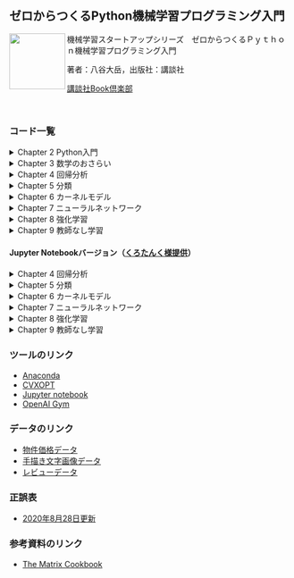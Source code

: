 ## ゼロからつくるPython機械学習プログラミング入門 
<img src="https://raw.githubusercontent.com/hhachiya/MLBook/master/others/cover_img.jpg" width="100" align="left">
機械学習スタートアップシリーズ　ゼロからつくるＰｙｔｈｏｎ機械学習プログラミング入門

著者：八谷大岳，出版社：講談社

[講談社Book倶楽部](https://bookclub.kodansha.co.jp/product?item=0000276037)

<br clear="left">

### コード一覧
<details>
  <summary>Chapter 2 Python入門</summary>
  
- [散布図のプロット（scatterPlot1.py）](https://github.com/hhachiya/MLBook/blob/master/codes/pythonBasics/scatterPlot1.py)
- [通常のfor文とリスト内包表記（forif.py）](https://github.com/hhachiya/MLBook/blob/master/codes/pythonBasics/forif.py)
- [散布図をプロットするクラスの定義（housePriceData.py）](https://github.com/hhachiya/MLBook/blob/master/codes/pythonBasics/housePriceData.py)
- [クラスのインスタンス化と実行例（housePriceDataMain.py）](https://github.com/hhachiya/MLBook/blob/master/codes/pythonBasics/housePriceDataMain.py)
- [MontainCarのランダム動作（randomCar.py）](https://github.com/hhachiya/MLBook/blob/master/codes/pythonBasics/randomCar.py)
</details>

<details>
  <summary>Chapter 3 数学のおさらい</summary>
  
- [ベクトルの定義（vectorMatrix1.py）](https://github.com/hhachiya/MLBook/blob/master/codes/mathBasics/vectorMatrix1.py)
- [ベクトルの内積（vectorMatrix2.py）](https://github.com/hhachiya/MLBook/blob/master/codes/mathBasics/vectorMatrix2.py)
- [行列の定義とスライス（vectorMatrix3.py）](https://github.com/hhachiya/MLBook/blob/master/codes/mathBasics/vectorMatrix3.py)
- [行列とベクトルの積と和（vectorMatrix4.py）](https://github.com/hhachiya/MLBook/blob/master/codes/mathBasics/vectorMatrix4.py)
- [逆行列（vectorMatrix5.py）](https://github.com/hhachiya/MLBook/blob/master/codes/mathBasics/vectorMatrix5.py)
- [行列式（vectorMatrix6.py）](https://github.com/hhachiya/MLBook/blob/master/codes/mathBasics/vectorMatrix6.py)
- [固有値問題の解（vectorMatrix7.py）](https://github.com/hhachiya/MLBook/blob/master/codes/mathBasics/vectorMatrix7.py)
- [固有値・固有ベクトルの性質（vectorMatrix8.py）](https://github.com/hhachiya/MLBook/blob/master/codes/mathBasics/vectorMatrix8.py)
- [1次連立方程式の解法（optimization1.py）](https://github.com/hhachiya/MLBook/blob/master/codes/mathBasics/optimization1.py)
- [最急降下法による最適化（optimization2.py）](https://github.com/hhachiya/MLBook/blob/master/codes/mathBasics/optimization2.py)
- [ベルヌーイ分布（probability1.py）](https://github.com/hhachiya/MLBook/blob/master/codes/mathBasics/probability1.py)
- [正規分布（probability1.py）](https://github.com/hhachiya/MLBook/blob/master/codes/mathBasics/probability2.py)
- [平均値と中央値（statistics1.py）](https://github.com/hhachiya/MLBook/blob/master/codes/mathBasics/statistics1.py)
- [分散共分散行列（statistics2.py）](https://github.com/hhachiya/MLBook/blob/master/codes/mathBasics/statistics2.py)
- [相関行列（statistics3.py）](https://github.com/hhachiya/MLBook/blob/master/codes/mathBasics/statistics3.py)
</details>

<details>
  <summary>Chapter 4 回帰分析</summary>
  
- [線形回帰のクラス（linearRegression.py）](https://github.com/hhachiya/MLBook/blob/master/codes/linearRegression.py)
- [線形回帰のメイン（linearRegressionMain.py）](https://github.com/hhachiya/MLBook/blob/master/codes/linearRegressionMain.py)
- [ロジスティック回帰のクラス（logisticRegression.py）](https://github.com/hhachiya/MLBook/blob/master/codes/logisticRegression.py)
- [ロジスティック回帰のメイン（logisticRegressionMain.py）](https://github.com/hhachiya/MLBook/blob/master/codes/logisticRegressionMain.py)
</details>

<details>
  <summary>Chapter 5 分類</summary>
  
- [線形判別分析のクラス（LDA.py）](https://github.com/hhachiya/MLBook/blob/master/codes/LDA.py)
- [線形判別分析のメイン（LDAmain.py）](https://github.com/hhachiya/MLBook/blob/master/codes/LDAmain.py)
- [サポートベクトルマシンのクラス（SVM.py）](https://github.com/hhachiya/MLBook/blob/master/codes/SVM.py)
- [サポートベクトルマシンのメイン（SVMmain.py）](https://github.com/hhachiya/MLBook/blob/master/codes/SVMmain.py)
- [ナイーブベイズのクラス（naiveBayes.py）](https://github.com/hhachiya/MLBook/blob/master/codes/naiveBayes.py)
- [ナイーブベイズのメイン（naiveBayesMain.py）](https://github.com/hhachiya/MLBook/blob/master/codes/naiveBayesMain.py)
- [決定木のクラス（decisionTree.py）](https://github.com/hhachiya/MLBook/blob/master/codes/decisionTree.py)
- [決定木のメイン（decisionTreeMain.py）](https://github.com/hhachiya/MLBook/blob/master/codes/decisionTreeMain.py)
</details>

<details>
  <summary>Chapter 6 カーネルモデル</summary>
  
- [カーネル行列を作成するクラス（kernelFunc.py）](https://github.com/hhachiya/MLBook/blob/master/codes/kernelFunc.py)
- [カーネルサポートベクトルマシンのクラス（SVM.py）](https://github.com/hhachiya/MLBook/blob/master/codes/kernelSVM.py)
- [カーネルサポートベクトルマシンのメイン（SVMmain.py）](https://github.com/hhachiya/MLBook/blob/master/codes/kernelSVMmain.py)
- [モデル選択ありのカーネルサポートベクトルマシンのメイン（kernelSVMCVmain.py）](https://github.com/hhachiya/MLBook/blob/master/codes/kernelSVMCVmain.py)
</details>

<details>
  <summary>Chapter 7 ニューラルネットワーク</summary>
  
- [ニューラルネットワークのクラス（neuralNetwork.py）](https://github.com/hhachiya/MLBook/blob/master/codes/neuralNetwork.py)
- [ニューラルネットワークのメイン（neuralNetworkMain.py）](https://github.com/hhachiya/MLBook/blob/master/codes/neuralNetworkMain.py)
- [MNISTデータの読み込み（MNIST1.py）](https://github.com/hhachiya/MLBook/blob/master/data/MNIST/MNIST1.py)
- [MNISTデータの読み込みとone-hot表現（MNIST2.py）](https://github.com/hhachiya/MLBook/blob/master/data/MNIST/MNIST2.py)
- [MNISTデータを用いたニューラルネットワークのメイン（neuralNetworkMainFull.py）](https://github.com/hhachiya/MLBook/blob/master/codes/neuralNetworkMainFull.py)
</details>

<details>
  <summary>Chapter 8 強化学習</summary>
  
- [Q学習のクラス（QLearning.py）](https://github.com/hhachiya/MLBook/blob/master/codes/QLearning.py)
- [Q学習のメイン（QLearningMain.py）](https://github.com/hhachiya/MLBook/blob/master/codes/QLearningMain.py)
</details>

<details>
  <summary>Chapter 9 教師なし学習</summary>
  
- [主成分分析のクラス（PCA.py）](https://github.com/hhachiya/MLBook/blob/master/codes/PCA.py)
- [主成分分析のメイン（PCAMain.py）](https://github.com/hhachiya/MLBook/blob/master/codes/PCAMain.py)
- [因子分析のクラス（FA.py）](https://github.com/hhachiya/MLBook/blob/master/codes/FA.py)
- [因子分析のメイン（FAmain.py）](https://github.com/hhachiya/MLBook/blob/master/codes/FAmain.py)
- [k平均法のクラス（kmeans.py）](https://github.com/hhachiya/MLBook/blob/master/codes/kmeans.py)
- [k平均法のメイン（kmeansMain.py）](https://github.com/hhachiya/MLBook/blob/master/codes/kmeansMain.py)
</details>

#### Jupyter Notebookバージョン（[くろたんく様提供](https://github.com/blacktanktop)）
<details>
  <summary>Chapter 4 回帰分析</summary>
  
- [線形回帰](https://github.com/hhachiya/MLBook/blob/master/notebook/chp4/linearRegression.ipynb)
- [ロジスティック回帰](https://github.com/hhachiya/MLBook/blob/master/notebook/chp4/logisticRegression.ipynb)
</details>

<details>
  <summary>Chapter 5 分類</summary>
  
- [線形判別分析](https://github.com/hhachiya/MLBook/blob/master/notebook/chp5/LDA.ipynb)
- [サポートベクトルマシン](https://github.com/hhachiya/MLBook/blob/master/notebook/chp5/SVM.ipynb)
- [ナイーブベイズ](https://github.com/hhachiya/MLBook/blob/master/notebook/chp5/naiveBayes.ipynb)
- [決定木](https://github.com/hhachiya/MLBook/blob/master/notebook/chp5/decisionTree.ipynb)
</details>

<details>
  <summary>Chapter 6 カーネルモデル</summary>
  
- [カーネルサポートベクトルマシン](https://github.com/hhachiya/MLBook/blob/master/notebook/chp6/kernelSVM.ipynb)
- [モデル選択ありのカーネルサポートベクトルマシン](https://github.com/hhachiya/MLBook/blob/master/notebook/chp6/kernelSVMCV.ipynb)
</details>

<details>
  <summary>Chapter 7 ニューラルネットワーク</summary>
  
- [ニューラルネットワーク](https://github.com/hhachiya/MLBook/blob/master/notebook/chp7/neuralNetwork.ipynb)
</details>

<details>
  <summary>Chapter 8 強化学習</summary>
  
- [Q学習](https://github.com/hhachiya/MLBook/blob/master/notebook/chp8/QLearning.ipynb)
</details>

<details>
  <summary>Chapter 9 教師なし学習</summary>
  
- [主成分分析](https://github.com/hhachiya/MLBook/blob/master/notebook/chp9/PCA.ipynb)
- [因子分析のクラス](https://github.com/hhachiya/MLBook/blob/master/notebook/chp9/FA.ipynb)
- [k平均法](https://github.com/hhachiya/MLBook/blob/master/notebook/chp9/kmeans.ipynb)
</details>
  
### ツールのリンク
- [Anaconda](https://www.anaconda.com/products/individual#Downloads)
- [CVXOPT](https://cvxopt.org/)
- [Jupyter notebook](https://jupyter.org/)
- [OpenAI Gym](https://github.com/openai/gym)

### データのリンク
- [物件価格データ](http://www.kaggle.com/c/house-prices-advanced-regression-techniques)
- [手描き文字画像データ](https://github.com/cvdfoundation/mnist)
- [レビューデータ](https://archive.ics.uci.edu/ml/datasets/Sentiment+Labelled+Sentences)

### 正誤表
- [2020年8月28日更新](https://github.com/hhachiya/MLBook/blob/master/others/errata.pdf)

### 参考資料のリンク
- [The Matrix Cookbook](https://www2.imm.dtu.dk/pubdb/edoc/imm3274.pdf)

